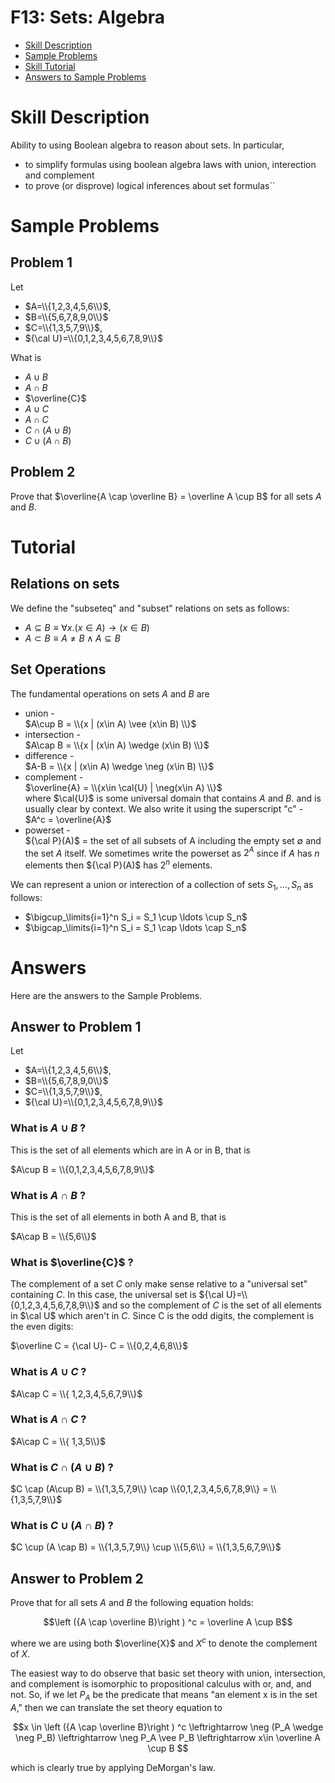 # F13: Sets: Algebra


* [Skill Description](#skill-description)
* [Sample Problems](#Sample-Problems)
* [Skill Tutorial](#Tutorial)
* [Answers to Sample Problems](#Answers)

# Skill Description
Ability to using Boolean algebra to reason about sets. 
In particular, 
* to simplify formulas using boolean algebra laws with union, interection and complement
* to prove (or disprove) logical inferences about set formulas``

# Sample Problems

## Problem 1
Let 
* $A=\\{1,2,3,4,5,6\\}$,
* $B=\\{5,6,7,8,9,0\\}$
* $C=\\{1,3,5,7,9\\}$,
* ${\cal U}=\\{0,1,2,3,4,5,6,7,8,9\\}$

What is
* $A\cup B$
* $A\cap B$
* $\overline{C}$
* $A\cup C$
* $A\cap C$
* $C \cap (A\cup B)$
* $C \cup (A \cap B)$

## Problem 2
Prove that $\overline{A \cap \overline B} = \overline A \cup B$ for all sets $A$ and $B$.


# Tutorial 
## Relations on sets
We define the "subseteq" and "subset" relations on sets as follows:
* $A\subseteq B \equiv \forall x.  (x\in A) \rightarrow (x\in B)$
* $A\subset B \equiv A\ne B \wedge A\subseteq B$

## Set Operations
The fundamental operations on sets $A$ and $B$ are
* union -  
  $A\cup B = \\{x | (x\in A) \vee (x\in B) \\}$
* intersection -  
  $A\cap B = \\{x | (x\in A) \wedge (x\in B) \\}$
* difference -  
  $A-B = \\{x | (x\in A) \wedge \neg (x\in B) \\}$
* complement -  
  $\overline{A} = \\{x\in \cal{U} | \neg(x\in A) \\}$  
  where $\cal{U}$ is some universal domain that contains $A$ and $B$.
  and is usually clear by context. We also write it using the superscript "c" -
  $A^c = \overline{A}$
* powerset -  
  ${\cal P}(A)$ = the set of all subsets of A including the empty set $\emptyset$ and the set $A$ itself.
  We sometimes write the powerset as $2^{A}$ since if $A$ has $n$ elements then ${\cal P}(A)$ has $2^n$ elements.

We can represent a union or interection of a collection of sets $S_1,\ldots,S_n$ as follows:
* $\bigcup_\limits{i=1}^n S_i = S_1 \cup \ldots \cup S_n$
* $\bigcap_\limits{i=1}^n S_i = S_1 \cap \ldots \cap S_n$


# Answers
Here are the answers to the Sample Problems.

## Answer to Problem 1
Let 
* $A=\\{1,2,3,4,5,6\\}$,
* $B=\\{5,6,7,8,9,0\\}$
* $C=\\{1,3,5,7,9\\}$,
* ${\cal U}=\\{0,1,2,3,4,5,6,7,8,9\\}$


### What is $A\cup B$ ?
   This is the set of all elements which are in A or in B, that is 
   
   $A\cup B = \\{0,1,2,3,4,5,6,7,8,9\\}$
   
### What is $A\cap B$ ? 
  This is the set of all elements in both A and B, that is
  
  $A\cap B = \\{5,6\\}$

### What is $\overline{C}$ ?
The complement of a set $C$ only make sense relative to a "universal set" containing $C$. In this case,
the universal set is ${\cal U}=\\{0,1,2,3,4,5,6,7,8,9\\}$ and so the complement of $C$ is the set of all elements in 
$\cal U$ which aren't in $C$. Since C is the odd digits, the complement is the even digits:

$\overline C = {\cal U}- C = \\{0,2,4,6,8\\}$

### What is $A\cup C$ ?
$A\cap C = \\{ 1,2,3,4,5,6,7,9\\}$

### What is $A\cap C$ ?
$A\cap C = \\{ 1,3,5\\}$

### What is $C \cap (A\cup B)$ ?
$C \cap (A\cup B) = \\{1,3,5,7,9\\} \cap \\{0,1,2,3,4,5,6,7,8,9\\} = \\{1,3,5,7,9\\}$


### What is $C \cup (A \cap B)$ ?
$C \cup (A \cap B) = \\{1,3,5,7,9\\} \cup \\{5,6\\} = \\{1,3,5,6,7,9\\}$

## Answer to Problem 2
Prove that for all sets $A$ and $B$ the following equation holds:

$$\left ({A \cap \overline B}\right ) ^c = \overline A \cup B$$

where we are using both $\overline{X}$ and $X^c$ to denote the complement of $X$.

The easiest way to do observe that basic set theory with union, intersection, and complement
is isomorphic to propositional calculus with or, and, and not.  So, if we let $P_A$ be the predicate
that means "an element x is in the set $A$," then we can translate the set theory equation to

$$x \in \left ({A \cap \overline B}\right ) ^c  \leftrightarrow \neg (P_A \wedge \neg P_B) 
\leftrightarrow \neg P_A \vee P_B \leftrightarrow x\in \overline A \cup B $$

which is clearly true by applying DeMorgan's law.
